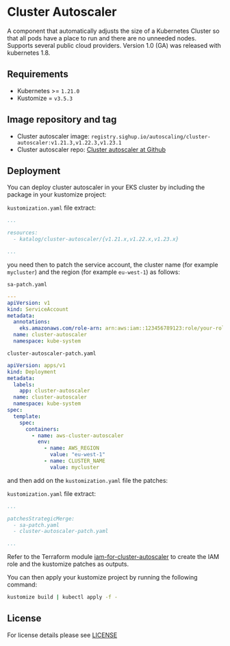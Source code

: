 # Cluster Autoscaler

<!-- <KFD-DOCS> -->

A component that automatically adjusts the size of a Kubernetes Cluster so that all pods have a place to run and there
are no unneeded nodes. Supports several public cloud providers. Version 1.0 (GA) was released with kubernetes 1.8.

## Requirements

- Kubernetes >= `1.21.0`
- Kustomize = `v3.5.3`

## Image repository and tag

* Cluster autoscaler image: `registry.sighup.io/autoscaling/cluster-autoscaler:v1.21.3,v1.22.3,v1.23.1`
* Cluster autoscaler repo: [Cluster autoscaler at Github][github]

## Deployment

You can deploy cluster autoscaler in your EKS cluster by including the package in your kustomize project:

`kustomization.yaml` file extract:
```yaml
...

resources:
  - katalog/cluster-autoscaler/{v1.21.x,v1.22.x,v1.23.x}

...
```

you need then to patch the service account, the cluster name (for example `mycluster`) and the region (for example `eu-west-1`) as follows:

`sa-patch.yaml`
```yaml
---
apiVersion: v1
kind: ServiceAccount
metadata:
  annotations:
    eks.amazonaws.com/role-arn: arn:aws:iam::123456789123:role/your-role-name
  name: cluster-autoscaler
  namespace: kube-system
```

`cluster-autoscaler-patch.yaml`
```yaml
apiVersion: apps/v1
kind: Deployment
metadata:
  labels:
    app: cluster-autoscaler
  name: cluster-autoscaler
  namespace: kube-system
spec:
  template:
    spec:
      containers:
        - name: aws-cluster-autoscaler
          env:
            - name: AWS_REGION
              value: "eu-west-1"
            - name: CLUSTER_NAME
              value: mycluster
```

and then add on the `kustomization.yaml` file the patches:

`kustomization.yaml` file extract:
```yaml
...

patchesStrategicMerge:
  - sa-patch.yaml
  - cluster-autoscaler-patch.yaml

...
```

Refer to the Terraform module [iam-for-cluster-autoscaler](../../modules/iam-for-cluster-autoscaler) to create the
IAM role and the kustomize patches as outputs.

You can then apply your kustomize project by running the following command:

```bash
kustomize build | kubectl apply -f -
```

<!-- Links -->

[github]: https://github.com/kubernetes/autoscaler

<!-- </KFD-DOCS> -->

## License

For license details please see [LICENSE](../../LICENSE)


